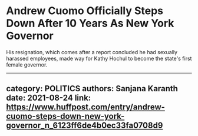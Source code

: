 # Andrew Cuomo Officially Steps Down After 10 Years As New York Governor

His resignation, which comes after a report concluded he had sexually harassed employees, made way for Kathy Hochul to become the state's first female governor.

---
category: POLITICS
authors: Sanjana Karanth
date: 2021-08-24
link: https://www.huffpost.com/entry/andrew-cuomo-steps-down-new-york-governor_n_6123ff6de4b0ec33fa0708d9
---
